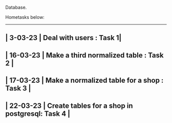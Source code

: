 Database.

Hometasks below:

-----------
| 3-03-23 | Deal with users : Task 1|
----------
| 16-03-23 |  Make a third normalized table : Task 2 |
--------------------
| 17-03-23 | Make a normalized table for a shop : Task 3 |
-----------------
| 22-03-23 | Create tables for a shop in postgresql: Task 4 |
-------------
